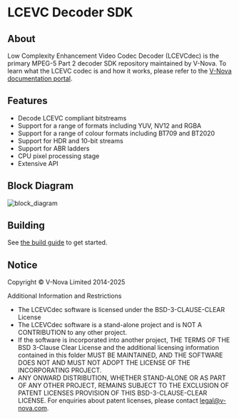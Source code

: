 # LCEVC Decoder SDK

## About

Low Complexity Enhancement Video Codec Decoder (LCEVCdec) is the primary MPEG-5 Part 2 decoder SDK repository maintained by V-Nova. To learn what the LCEVC codec is and how it works, please refer to the [V-Nova documentation portal](https://docs.v-nova.com/v-nova/lcevc/lcevc-sdk-overview).

## Features

 * Decode LCEVC compliant bitstreams
 * Support for a range of formats including YUV, NV12 and RGBA
 * Support for a range of colour formats including BT709 and BT2020
 * Support for HDR and 10-bit streams
 * Support for ABR ladders
 * CPU pixel processing stage
 * Extensive API

## Block Diagram

![block_diagram](./docs/img/block_diagram.svg)

## Building

See [the build guide](docs/building.md) to get started.

## Notice

Copyright © V-Nova Limited 2014-2025

Additional Information and Restrictions
* The LCEVCdec software is licensed under the BSD-3-CLAUSE-CLEAR License
* The LCEVCdec software is a stand-alone project and is NOT A CONTRIBUTION to any other project.
* If the software is incorporated into another project, THE TERMS OF THE BSD 3-Clause Clear License and the additional licensing information contained in this folder MUST BE MAINTAINED, AND THE SOFTWARE DOES NOT AND MUST NOT ADOPT THE LICENSE OF THE INCORPORATING PROJECT.
* ANY ONWARD DISTRIBUTION, WHETHER STAND-ALONE OR AS PART OF ANY OTHER PROJECT, REMAINS SUBJECT TO THE EXCLUSION OF PATENT LICENSES PROVISION OF THIS BSD-3-CLAUSE-CLEAR LICENSE. For enquiries about patent licenses, please contact legal@v-nova.com.
